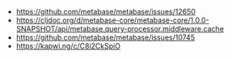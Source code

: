 - https://github.com/metabase/metabase/issues/12650
- https://cljdoc.org/d/metabase-core/metabase-core/1.0.0-SNAPSHOT/api/metabase.query-processor.middleware.cache
- https://github.com/metabase/metabase/issues/10745
- https://kapwi.ng/c/C8i2CkSpiO
